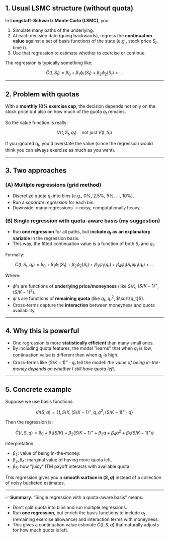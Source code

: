 ## 1. Usual LSMC structure (without quota)

In **Longstaff–Schwartz Monte Carlo (LSMC)**, you:

1. Simulate many paths of the underlying.
2. At each decision date (going backwards), regress the **continuation value** against a set of basis functions of the state (e.g., stock price $S_t$, time $t$).
3. Use that regression to estimate whether to exercise or continue.

The regression is typically something like:

$$\widehat{C}(t, S_t) = \beta_0 + \beta_1 \phi_1(S_t) + \beta_2 \phi_2(S_t) + \dots$$

---

## 2. Problem with quotas

With a **monthly 10% exercise cap**, the decision depends not only on the stock price but also on how much of the quota $q_t$ remains.

So the value function is really:

$$V(t, S_t, q_t) \quad \text{not just } V(t, S_t)$$

If you ignored $q_t$, you'd overstate the value (since the regression would think you can always exercise as much as you want).

---

## 3. Two approaches

### (A) **Multiple regressions (grid method)**

* Discretize quota $q_t$ into bins (e.g., 0%, 2.5%, 5%, …, 10%).
* Run a *separate regression* for each bin.
* Downside: many regressions → noisy, computationally heavy.

### (B) **Single regression with quota-aware basis (my suggestion)**

* Run **one regression** for all paths, but **include $q_t$ as an explanatory variable** in the regression basis.
* This way, the fitted continuation value is a function of both $S_t$ and $q_t$.

Formally:

$$\widehat{C}(t, S_t, q_t) = \beta_0 + \beta_1 \phi_1(S_t) + \beta_2 \phi_2(S_t) + \beta_3 \psi_1(q_t) + \beta_4 \phi_1(S_t)\psi_1(q_t) + \dots$$

Where:

* $\phi$'s are functions of **underlying price/moneyness** (like $S/K$, $(S/K - 1)^+$, $(S/K - 1)^2$).
* $\psi$'s are functions of **remaining quota** (like $q_t$, $q_t^2$, $\sqrt{q_t}$).
* Cross-terms capture the **interaction** between moneyness and quota availability.

---

## 4. Why this is powerful

* One regression is more **statistically efficient** than many small ones.
* By including quota features, the model "learns" that when $q_t$ is low, continuation value is different than when $q_t$ is high.
* Cross-terms like $(S/K - 1)^+ \cdot q_t$ tell the model: *the value of being in-the-money depends on whether I still have quota left.*

---

## 5. Concrete example

Suppose we use basis functions:

$$\Phi(S,q) = \{1, S/K, (S/K-1)^+, q, q^2, (S/K-1)^+ \cdot q\}$$

Then the regression is:

$$\widehat{C}(t,S,q) = \beta_0 + \beta_1 (S/K) + \beta_2 (S/K-1)^+ + \beta_3 q + \beta_4 q^2 + \beta_5 (S/K-1)^+ q$$

Interpretation:

* $\beta_2$: value of being in-the-money.
* $\beta_3,\beta_4$: marginal value of having more quota left.
* $\beta_5$: how "juicy" ITM payoff interacts with available quota.

This regression gives you a **smooth surface in $(S,q)$** instead of a collection of noisy bucketed estimates.

---

✅ **Summary**:
“Single regression with a quota-aware basis” means:

* Don’t split quota into bins and run multiple regressions.
* Run **one regression**, but enrich the basis functions to include $q_t$ (remaining exercise allowance) and interaction terms with moneyness.
* This gives a continuation value estimate $\widehat{C}(t,S,q)$ that naturally adjusts for how much quota is left.

